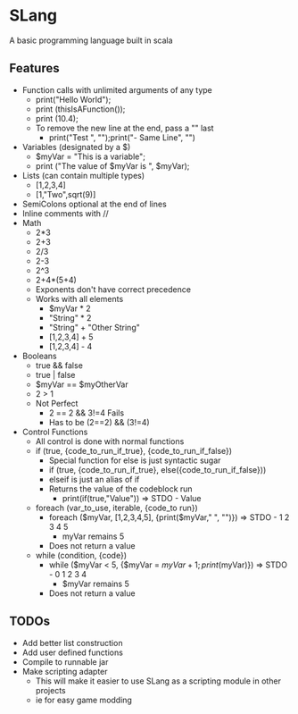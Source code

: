 # SLang
A basic programming language built in scala

## Features
* Function calls with unlimited arguments of any type
  * print("Hello World");
  * print (thisIsAFunction());
  * print (10.4);
  * To remove the new line at the end, pass a "" last
    * print("Test ", "");print("- Same Line", "")
* Variables (designated by a $)
  * $myVar = "This is a variable";
  * print ("The value of $myVar is ", $myVar);
* Lists (can contain multiple types)
  * [1,2,3,4]
  * [1,"Two",sqrt(9)]
* SemiColons optional at the end of lines
* Inline comments with //
* Math
  * 2*3
  * 2+3
  * 2/3
  * 2-3
  * 2^3
  * 2+4*(5+4)
  * Exponents don't have correct precedence
  * Works with all elements
    * $myVar * 2
    * "String" * 2
    * "String" + "Other String"
    * [1,2,3,4] + 5
    * [1,2,3,4] - 4
* Booleans
  * true && false
  * true | false
  * $myVar == $myOtherVar
  * 2 > 1
  * Not Perfect
    * 2 == 2 && 3!=4 Fails
    * Has to be (2==2) && (3!=4)
* Control Functions
  * All control is done with normal functions
  * if (true, {code_to_run_if_true}, {code_to_run_if_false})
    * Special function for else is just syntactic sugar
    * if (true, {code_to_run_if_true}, else({code_to_run_if_false}))
    * elseif is just an alias of if
    * Returns the value of the codeblock run
      * print(if(true,"Value")) => STDO - Value
  * foreach (var_to_use, iterable, {code_to run})
    * foreach ($myVar, [1,2,3,4,5], {print($myVar," ", "")})  => STDO - 1 2 3 4 5
      * myVar remains 5
    * Does not return a value
  * while (condition, {code})
    * while ($myVar < 5, {$myVar = $myVar + 1;print($myVar)}) => STDO - 0 1 2 3 4
      * $myVar remains 5
    * Does not return a value

## TODOs
* Add better list construction
* Add user defined functions
* Compile to runnable jar
* Make scripting adapter
  * This will make it easier to use SLang as a scripting module in other projects
  * ie for easy game modding